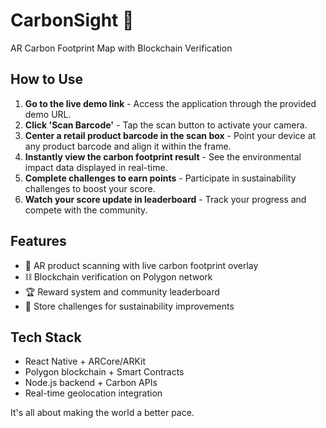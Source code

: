 # CarbonSight 🌱
AR Carbon Footprint Map with Blockchain Verification

## How to Use

1. **Go to the live demo link** - Access the application through the provided demo URL.
2. **Click 'Scan Barcode'** - Tap the scan button to activate your camera.
3. **Center a retail product barcode in the scan box** - Point your device at any product barcode and align it within the frame.
4. **Instantly view the carbon footprint result** - See the environmental impact data displayed in real-time.
5. **Complete challenges to earn points** - Participate in sustainability challenges to boost your score.
6. **Watch your score update in leaderboard** - Track your progress and compete with the community.

## Features
- 📱 AR product scanning with live carbon footprint overlay
- ⛓️ Blockchain verification on Polygon network
- 🏆 Reward system and community leaderboard
- 💚 Store challenges for sustainability improvements

## Tech Stack
- React Native + ARCore/ARKit
- Polygon blockchain + Smart Contracts
- Node.js backend + Carbon APIs
- Real-time geolocation integration

It's all about making the world a better pace.
